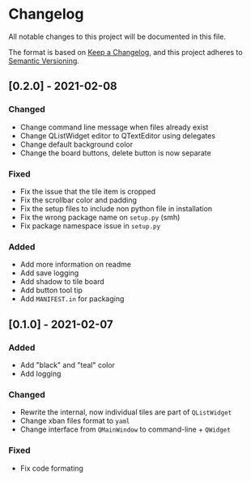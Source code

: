 # Changelog
All notable changes to this project will be documented in this file.

The format is based on [Keep a Changelog](https://keepachangelog.com/en/1.0.0/),
and this project adheres to [Semantic Versioning](https://semver.org/spec/v2.0.0.html).


## [0.2.0] - 2021-02-08
### Changed
- Change command line message when files already exist
- Change QListWidget editor to QTextEditor using delegates
- Change default background color
- Change the board buttons, delete button is now separate

### Fixed
- Fix the issue that the tile item is cropped
- Fix the scrollbar color and padding
- Fix the setup files to include non python file in installation
- Fix the wrong package name on `setup.py` (smh)
- Fix package namespace issue in `setup.py`

### Added
- Add more information on readme
- Add save logging
- Add shadow to tile board
- Add button tool tip
- Add `MANIFEST.in` for packaging

## [0.1.0] - 2021-02-07
### Added
- Add "black" and "teal" color
- Add logging

### Changed
- Rewrite the internal, now individual tiles are part of `QListWidget`
- Change xban files format to `yaml`
- Change interface from `QMainWindow` to command-line + `QWidget`

### Fixed
- Fix code formating
